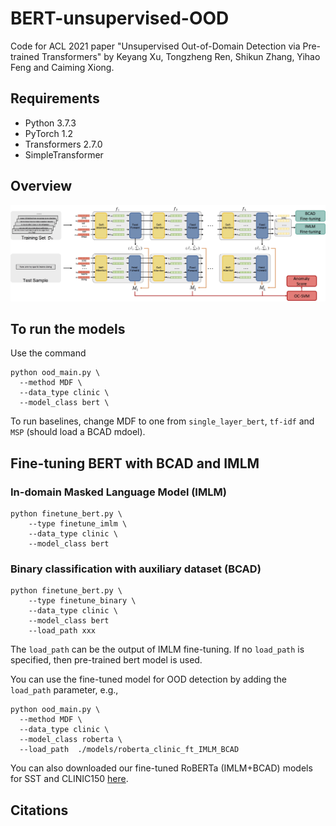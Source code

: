 # BERT-unsupervised-OOD
Code for ACL 2021 paper "Unsupervised Out-of-Domain Detection via Pre-trained Transformers" by Keyang Xu, Tongzheng Ren, Shikun Zhang, Yihao Feng and Caiming Xiong.

## Requirements

* Python 3.7.3
* PyTorch 1.2
* Transformers 2.7.0
* SimpleTransformer

## Overview
![An overview of using Mahalanobis distance features (MDF) extracted from a pre-trained transformer $f$ to detect out-of-domain data.](overview.jpg)

## To run the models
Use the command 
```
python ood_main.py \
  --method MDF \
  --data_type clinic \
  --model_class bert \
```

To run baselines, change MDF to one from ``single_layer_bert``, ``tf-idf`` and ``MSP`` (should load a BCAD mdoel). 


## Fine-tuning BERT with BCAD and IMLM

### In-domain Masked Language Model (IMLM)
```
python finetune_bert.py \
    --type finetune_imlm \ 
    --data_type clinic \ 
    --model_class bert
```

### Binary   classification   with   auxiliary   dataset (BCAD)
```
python finetune_bert.py \
    --type finetune_binary \ 
    --data_type clinic \ 
    --model_class bert
    --load_path xxx
```
The ``load_path`` can be the output of IMLM fine-tuning. If no ``load_path`` is specified, then pre-trained bert model is used. 

You can use the fine-tuned model for OOD detection by adding the ``load_path`` parameter, e.g., 

```
python ood_main.py \
  --method MDF \
  --data_type clinic \
  --model_class roberta \
  --load_path  ./models/roberta_clinic_ft_IMLM_BCAD
```

You can also downloaded our fine-tuned RoBERTa (IMLM+BCAD) models for SST and CLINIC150 [here](https://drive.google.com/drive/folders/1CVKEITegBMaPRwfIUtNktBhpTAjzqhYW?usp=sharing). 




## Citations
<!-- 
```
@inproceedings{xu2021unsupervised,
  title={Leveraging Just a Few Keywords for Fine-Grained Aspect Detection Through Weakly Supervised Co-Training},
  author={Karamanolakis, Giannis and Hsu, Daniel and Gravano, Luis},
  booktitle={Proceedings of the 2019 Conference on Empirical Methods in Natural Language Processing and the 9th International Joint Conference on Natural Language Processing (EMNLP-IJCNLP)},
  pages={4603--4613},
  year={2019}
}
``` -->